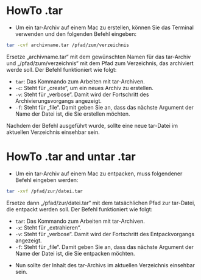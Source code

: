 # HowTo .tar
* Um ein tar-Archiv auf einem Mac zu erstellen, können Sie das Terminal verwenden und den folgenden Befehl eingeben:

```bash
tar -cvf archivname.tar /pfad/zum/verzeichnis
```

Ersetze „archivname.tar“ mit dem gewünschten Namen für das tar-Archiv und „/pfad/zum/verzeichnis“ mit dem Pfad zum Verzeichnis, das archiviert werde soll. Der Befehl funktioniert wie folgt:

- `tar`: Das Kommando zum Arbeiten mit tar-Archiven.
- `-c`: Steht für „create“, um ein neues Archiv zu erstellen.
- `-v`: Steht für „verbose“. Damit wird der Fortschritt des Archivierungsvorgangs angezeigt.
- `-f`: Steht für „file“. Damit geben Sie an, dass das nächste Argument der Name der Datei ist, die Sie erstellen möchten.

Nachdem der Befehl ausgeführt wurde, sollte eine neue tar-Datei im aktuellen Verzeichnis einsehbar sein.


# HowTo .tar and untar .tar
* Um ein tar-Archiv auf einem Mac zu entpacken, muss folgendener Befehl eingeben werden:

```bash
tar -xvf /pfad/zur/datei.tar
```

Ersetze dann „/pfad/zur/datei.tar“ mit dem tatsächlichen Pfad zur tar-Datei, die entpackt werden soll. Der Befehl funktioniert wie folgt:

- `tar`: Das Kommando zum Arbeiten mit tar-Archiven.
- `-x`: Steht für „extrahieren“.
- `-v`: Steht für „verbose“. Damit wird der Fortschritt des Entpackvorgangs angezeigt.
- `-f`: Steht für „file“. Damit geben Sie an, dass das nächste Argument der Name der Datei ist, die Sie entpacken möchten.

* Nun sollte der Inhalt des tar-Archivs im aktuellen Verzeichnis einsehbar sein.

